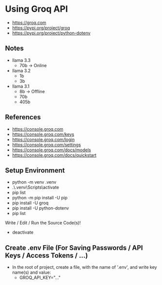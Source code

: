# Using Groq API

- https://groq.com
- https://pypi.org/project/groq
- https://pypi.org/project/python-dotenv

## Notes

- llama 3.3
    - 70b -> Online
- llama 3.2
    - 1b
    - 3b
- llama 3.1
    - 8b -> Offline
    - 70b
    - 405b

## References

- https://console.groq.com
- https://console.groq.com/keys
- https://console.groq.com/login
- https://console.groq.com/settings
- https://console.groq.com/docs/models
- https://console.groq.com/docs/quickstart

## Setup Environment

- python -m venv .venv
- .\\.venv\Scripts\activate
- pip list
- python -m pip install -U pip
- pip install -U groq
- pip install -U python-dotenv
- pip list

Write / Edit / Run the Source Code(s)!

- deactivate

## Create .env File (For Saving Passwords / API Keys / Access Tokens / ...)

- In the root of project, create a file, with the name of '.env', and write key name(s) and value:
    - GROQ_API_KEY="..."
